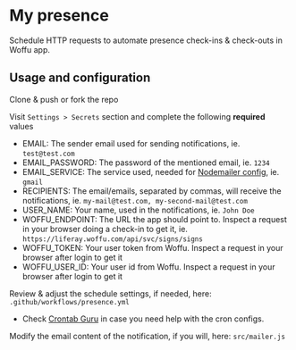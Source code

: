 # My presence

Schedule HTTP requests to automate presence check-ins & check-outs in Woffu app.

## Usage and configuration

Clone & push or fork the repo

Visit `Settings > Secrets` section and complete the following **required** values

- EMAIL: The sender email used for sending notifications, ie. `test@test.com`
- EMAIL_PASSWORD: The password of the mentioned email, ie. `1234`
- EMAIL_SERVICE: The service used, needed for [Nodemailer config](https://nodemailer.com/smtp/well-known/), ie. `gmail`
- RECIPIENTS: The email/emails, separated by commas, will receive the notifications, ie. `my-mail@test.com, my-second-mail@test.com`
- USER_NAME: Your name, used in the notifications, ie. `John Doe`
- WOFFU_ENDPOINT: The URL the app should point to. Inspect a request in your browser doing a check-in to get it, ie. `https://liferay.woffu.com/api/svc/signs/signs`
- WOFFU_TOKEN: Your user token from Woffu. Inspect a request in your browser after login to get it
- WOFFU_USER_ID: Your user id from Woffu. Inspect a request in your browser after login to get it

Review & adjust the schedule settings, if needed, here: `.github/workflows/presence.yml`

- Check [Crontab Guru](https://crontab.guru/) in case you need help with the cron configs.

Modify the email content of the notification, if you will, here: `src/mailer.js`
